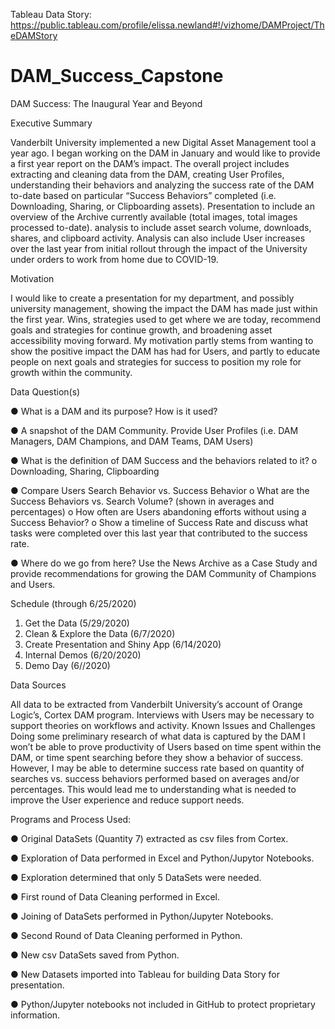 Tableau Data Story: https://public.tableau.com/profile/elissa.newland#!/vizhome/DAMProject/TheDAMStory

# DAM_Success_Capstone
DAM Success: The Inaugural Year and Beyond

Executive Summary

Vanderbilt University implemented a new Digital Asset Management tool a year ago. I began working on the DAM in January and would like to provide a first year report on the DAM’s impact. The overall project includes extracting and cleaning data from the DAM, creating User Profiles, understanding their behaviors and analyzing the success rate of the DAM to-date based on particular “Success Behaviors” completed (i.e. Downloading, Sharing, or Clipboarding assets). Presentation to include an overview of the Archive currently available (total images, total images processed to-date). analysis to include asset search volume, downloads, shares, and clipboard activity. Analysis can also include User increases over the last year from initial rollout through the impact of the University under orders to work from home due to COVID-19.

Motivation

I would like to create a presentation for my department, and possibly university management, showing the impact the DAM has made just within the first year. Wins, strategies used to get where we are today, recommend goals and strategies for continue growth, and broadening asset accessibility moving forward. My motivation partly stems from wanting to show the positive impact the DAM has had for Users, and partly to educate people on next goals and strategies for success to position my role for growth within the community. 

Data Question(s)

●	What is a DAM and its purpose? How is it used?

●	A snapshot of  the DAM Community. Provide User Profiles (i.e. DAM Managers, DAM Champions, and DAM Teams, DAM Users)

●	What is the definition of DAM Success and the behaviors related to it?
  o	Downloading, Sharing, Clipboarding

●	Compare Users Search Behavior vs. Success Behavior
  o	What are the Success Behaviors vs. Search Volume? (shown in averages and percentages)
  o	How often are Users abandoning efforts without using a Success Behavior?
  o	Show a timeline of Success Rate and discuss what tasks were completed over this last year that contributed to the success rate.
  
●	Where do we go from here? Use the News Archive as a Case Study and provide recommendations for growing the DAM Community of Champions and Users.

Schedule (through 6/25/2020)

1.	Get the Data (5/29/2020)
2.	Clean & Explore the Data (6/7/2020)
3.	Create Presentation and Shiny App (6/14/2020)
4.	Internal Demos (6/20/2020)
5.	Demo Day (6//2020)

Data Sources

All data to be extracted from Vanderbilt University’s account of Orange Logic’s, Cortex DAM program. Interviews with Users may be necessary to support theories on workflows and activity.
Known Issues and Challenges
Doing some preliminary research of what data is captured by the DAM I won’t be able to prove productivity of Users based on time spent within the DAM, or time spent searching before they show a behavior of success. However, I may be able to determine success rate based on quantity of searches vs. success behaviors performed based on averages and/or percentages. This would lead me to understanding what is needed to improve the User experience and reduce support needs.



Programs and Process Used:

●	Original DataSets (Quantity 7) extracted as csv files from Cortex.

●	Exploration of Data performed in Excel and Python/Jupytor Notebooks.

●	Exploration determined that only 5 DataSets were needed.

●	First round of Data Cleaning performed in Excel.

●	Joining of DataSets performed in Python/Jupyter Notebooks.

●	Second Round of Data Cleaning performed in Python.

●	New csv DataSets saved from Python.

●	New Datasets imported into Tableau for building Data Story for presentation.

●	Python/Jupyter notebooks not included in GitHub to protect proprietary information.



